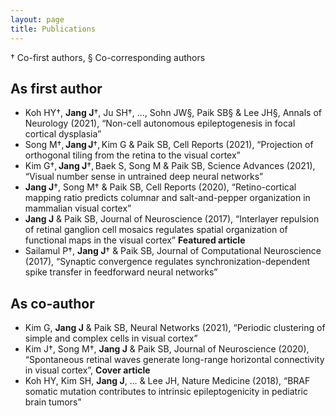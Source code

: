 ```yaml
---
layout: page
title: Publications
---
```


† Co-first authors, § Co-corresponding authors

## As first author
- Koh HY†, **Jang J**†, Ju SH†, …, Sohn JW§, Paik SB§ & Lee JH§, Annals of Neurology (2021), “Non-cell autonomous epileptogenesis in focal cortical dysplasia”
- Song M†, **Jang J**†, Kim G & Paik SB, Cell Reports (2021), “Projection of orthogonal tiling from the retina to the visual cortex”
- Kim G†, **Jang J**†, Baek S, Song M & Paik SB, Science Advances (2021), “Visual number sense in untrained deep neural networks” 
- **Jang J**†, Song M† & Paik SB, Cell Reports (2020), “Retino-cortical mapping ratio predicts columnar and salt-and-pepper organization in mammalian visual cortex” 
- **Jang J** & Paik SB, Journal of Neuroscience (2017), “Interlayer repulsion of retinal ganglion cell mosaics regulates spatial organization of functional maps in the visual cortex” **Featured article**
- Sailamul P†, **Jang J**† & Paik SB, Journal of Computational Neuroscience (2017), “Synaptic convergence regulates synchronization-dependent spike transfer in feedforward neural networks” 
  
## As co-author
- Kim G, **Jang J** & Paik SB, Neural Networks (2021), “Periodic clustering of simple and complex cells in visual cortex” 
- Kim J†, Song M†, **Jang J** & Paik SB, Journal of Neuroscience (2020), “Spontaneous retinal waves generate long-range horizontal connectivity in visual cortex”, **Cover article**
- Koh HY, Kim SH, **Jang J**, … & Lee JH, Nature Medicine (2018), “BRAF somatic mutation contributes to intrinsic epileptogenicity in pediatric brain tumors”
